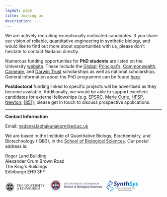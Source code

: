 ```yaml
---
layout: page
title: Joining us
description: ---
---
```

We are actively recruiting exceptionally motivated candidates. If you share our vision of reliable, quantitative engineering in synthetic biology, and would like to find out more about opportunities with us, please don't hesitate to contact Nadanai directly.

Numerous funding opportunities for **PhD students** are listed on the University [website](https://www.ed.ac.uk/student-funding/postgraduate). These include the [Global](https://www.ed.ac.uk/student-funding/postgraduate/international/global/research), [Principal's](https://www.ed.ac.uk/student-funding/postgraduate/uk-eu/university-scholarships/development), [Commonwealth](https://www.ed.ac.uk/student-funding/postgraduate/international/other-funding/commonwealth), [Carnegie](https://www.carnegie-trust.org/award-schemes/carnegie-phd-scholarships/), and [Darwin Trust](https://darwintrust.bio.ed.ac.uk/) scholarships as well as national scholarships. General information about the PhD programme can be found [here](https://www.ed.ac.uk/studying/postgraduate/degrees/index.php?r=site/view&id=12).

**Postdoctoral** funding linked to specific projects will be advertised as they become available. Additionally, we would be able to support excellent candidates for external fellowships (e.g. [EPSRC](https://epsrc.ukri.org/skills/fellows/), [Marie Curie](https://ec.europa.eu/research/mariecurieactions/), [HFSP](https://www.hfsp.org/funding/hfsp-funding/postdoctoral-fellowships), [Newton](https://royalsociety.org/grants-schemes-awards/grants/newton-international/), [1851](https://www.royalcommission1851.org/awards/)); please get in touch to discuss prospective applications.

---

**Contact Information**

Email: [nadanai.laohakunakorn@ed.ac.uk](mailto:nadanai.laohakunakorn@ed.ac.uk)

We are based in the Institute of Quantitative Biology, Biochemistry, and Biotechnology (IQB3), in the [School of Biological Sciences](https://www.ed.ac.uk/biology). Our postal address is:

Roger Land Building  
Alexander Crum Brown Road  
The King's Buildings  
Edinburgh EH9 3FF

<a href="https://www.ed.ac.uk/"><img src="/assets/images/logo.png" width="25%" alt="UoE"/></a> &nbsp;
<a href="https://www.ed.ac.uk/biology"><img src="/assets/images/logo_sbs.png" width="35%" alt="UoE"/></a> &nbsp;
<a href="http://www.synthsys.ed.ac.uk/our-centre"><img src="/assets/images/logo_synthsys.png" width="20%" alt="UoE"/></a> &nbsp;
